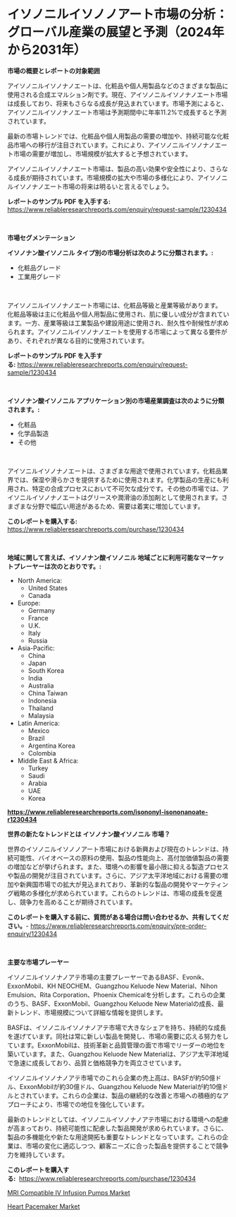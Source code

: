 <p><h1>イソノニルイソノノアート市場の分析： グローバル産業の展望と予測（2024年から2031年）</h1></p><p><strong>市場の概要とレポートの対象範囲</strong></p>
<p><p>アイソノニルイソノナノエートは、化粧品や個人用製品などのさまざまな製品に使用される合成エマルション剤です。現在、アイソノニルイソノナノエート市場は成長しており、将来もさらなる成長が見込まれています。市場予測によると、アイソノニルイソノナノエート市場は予測期間中に年率11.2%で成長すると予測されています。</p><p>最新の市場トレンドでは、化粧品や個人用製品の需要の増加や、持続可能な化粧品市場への移行が注目されています。これにより、アイソノニルイソノナノエート市場の需要が増加し、市場規模が拡大すると予想されています。</p><p>アイソノニルイソノナノエート市場は、製品の高い効果や安全性により、さらなる成長が期待されています。市場規模の拡大や市場の多様化により、アイソノニルイソノナノエート市場の将来は明るいと言えるでしょう。</p></p>
<p><strong>レポートのサンプル PDF を入手する:</strong> <a href="https://www.reliableresearchreports.com/enquiry/request-sample/1230434">https://www.reliableresearchreports.com/enquiry/request-sample/1230434</a></p>
<p>&nbsp;</p>
<p><strong>市場セグメンテーション</strong></p>
<p><strong>イソノナン酸イソノニル タイプ別の市場分析は次のように分類されます。:</strong></p>
<p><ul><li>化粧品グレード</li><li>工業用グレード</li></ul></p>
<p>&nbsp;</p>
<p><p>アイソノニルイソノナノエート市場には、化粧品等級と産業等級があります。 化粧品等級は主に化粧品や個人用製品に使用され、肌に優しい成分が含まれています。一方、産業等級は工業製品や建設用途に使用され、耐久性や耐候性が求められます。アイソノニルイソノナノエートを使用する市場によって異なる要件があり、それぞれが異なる目的に使用されています。</p></p>
<p><strong>レポートのサンプル PDF を入手する:</strong>&nbsp;<a href="https://www.reliableresearchreports.com/enquiry/request-sample/1230434">https://www.reliableresearchreports.com/enquiry/request-sample/1230434</a></p>
<p>&nbsp;</p>
<p><strong> イソノナン酸イソノニル アプリケーション別の市場産業調査は次のように分類されます。:</strong></p>
<p><ul><li>化粧品</li><li>化学品製造</li><li>その他</li></ul></p>
<p>&nbsp;</p>
<p><p>アイソニルイソノナノエートは、さまざまな用途で使用されています。化粧品業界では、保湿や滑らかさを提供するために使用されます。化学製品の生産にも利用され、特定の合成プロセスにおいて不可欠な成分です。その他の市場では、アイソニルイソノナノエートはグリースや潤滑油の添加剤として使用されます。さまざまな分野で幅広い用途があるため、需要は着実に増加しています。</p></p>
<p><strong>このレポートを購入する:</strong>&nbsp; <a href="https://www.reliableresearchreports.com/purchase/1230434">https://www.reliableresearchreports.com/purchase/1230434</a></p>
<p>&nbsp;</p>
<p><strong>地域に関して言えば、イソノナン酸イソノニル 地域ごとに利用可能なマーケットプレーヤーは次のとおりです。:</strong></p>
<p><ul>
    <li>
        North America:
        <ul>
            <li>United States</li>
            <li>Canada</li>
        </ul>
    </li>
    <li>
        Europe:
        <ul>
            <li>Germany</li>
            <li>France</li>
            <li>U.K.</li>
            <li>Italy</li>
            <li>Russia</li>
        </ul>
    </li>
    <li>
        Asia-Pacific:
        <ul>
            <li>China</li>
            <li>Japan</li>
            <li>South Korea</li>
            <li>India</li>
            <li>Australia</li>
            <li>China Taiwan</li>
            <li>Indonesia</li>
            <li>Thailand</li>
            <li>Malaysia</li>
        </ul>
    </li>
    <li>
        Latin America:
        <ul>
            <li>Mexico</li>
            <li>Brazil</li>
            <li>Argentina Korea</li>
            <li>Colombia</li>
        </ul>
    </li>
    <li>
        Middle East & Africa:
        <ul>
            <li>Turkey</li>
            <li>Saudi</li>
            <li>Arabia</li>
            <li>UAE</li>
            <li>Korea</li>
        </ul>
    </li>
    </ul></p>
<p><strong><a href="https://www.reliableresearchreports.com/isononyl-isononanoate-r1230434">https://www.reliableresearchreports.com/isononyl-isononanoate-r1230434</a></strong>&nbsp;</p>
<p><strong>世界の新たなトレンドとは イソノナン酸イソノニル 市場？</strong></p>
<p><p>世界のイソノニルイソノノアート市場における新興および現在のトレンドは、持続可能性、バイオベースの原料の使用、製品の性能向上、高付加価値製品の需要の増加などが挙げられます。また、環境への影響を最小限に抑える製造プロセスや製品の開発が注目されています。さらに、アジア太平洋地域における需要の増加や新興国市場での拡大が見込まれており、革新的な製品の開発やマーケティング戦略の多様化が求められています。これらのトレンドは、市場の成長を促進し、競争力を高めることが期待されています。</p></p>
<p><strong>このレポートを購入する前に、質問がある場合は問い合わせるか、共有してください。</strong>- <a href="https://www.reliableresearchreports.com/enquiry/pre-order-enquiry/1230434">https://www.reliableresearchreports.com/enquiry/pre-order-enquiry/1230434</a></p>
<p>&nbsp;</p>
<p><strong>主要な市場プレーヤー</strong></p>
<p><p>イソノニルイソノナノアテ市場の主要プレーヤーであるBASF、Evonik、ExxonMobil、KH NEOCHEM、Guangzhou Keluode New Material、Nihon Emulsion、Rita Corporation、Phoenix Chemicalを分析します。これらの企業のうち、BASF、ExxonMobil、Guangzhou Keluode New Materialの成長、最新トレンド、市場規模について詳細な情報を提供します。</p><p>BASFは、イソノニルイソノナノアテ市場で大きなシェアを持ち、持続的な成長を遂げています。同社は常に新しい製品を開発し、市場の需要に応える努力をしています。ExxonMobilは、技術革新と品質管理の面で市場でリーダーの地位を築いています。また、Guangzhou Keluode New Materialは、アジア太平洋地域で急速に成長しており、品質と価格競争力を両立させています。</p><p>イソノニルイソノナノアテ市場でのこれら企業の売上高は、BASFが約50億ドル、ExxonMobilが約30億ドル、Guangzhou Keluode New Materialが約10億ドルとされています。これらの企業は、製品の継続的な改善と市場への積極的なアプローチにより、市場での地位を強化しています。</p><p>最新のトレンドとしては、イソノニルイソノナノアテ市場における環境への配慮が高まっており、持続可能性に配慮した製品開発が求められています。さらに、製品の多機能化や新たな用途開拓も重要なトレンドとなっています。これらの企業は、市場の変化に適応しつつ、顧客ニーズに合った製品を提供することで競争力を維持しています。</p></p>
<p><strong>このレポートを購入する:</strong>&nbsp;&nbsp;<a href="https://www.reliableresearchreports.com/purchase/1230434">https://www.reliableresearchreports.com/purchase/1230434</a></p>
<p><p><a href="https://mire-aunt-385.notion.site/MRI-Compatible-IV-Infusion-Pumps-Market-Insights-into-Market-CAGR-Market-Trends-and-Growth-Strate-1a06f234f58d48f78d657221d16ae602">MRI Compatible IV Infusion Pumps Market</a></p><p><a href="https://invited-way-688.notion.site/Heart-Pacemaker-Market-Report-Reveals-the-Latest-Trends-And-Growth-Opportunities-of-this-Market-6ff0ad0515a1470e82e8a19740ef1a93">Heart Pacemaker Market</a></p></p>